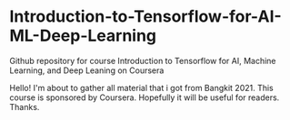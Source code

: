# Introduction-to-Tensorflow-for-AI-ML-Deep-Learning
Github repository for course Introduction to Tensorflow for AI, Machine Learning, and Deep Leaning on Coursera

Hello!
I'm about to gather all material that i got from Bangkit 2021. This course is sponsored by Coursera.
Hopefully it will be useful for readers.
Thanks.
